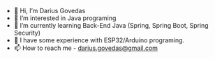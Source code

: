 - 👋 Hi, I’m Darius Govedas
- 👀 I’m interested in Java programing
- 🌱 I’m currently learning Back-End Java (Spring, Spring Boot, Spring Security)
- 🌱 I have some experience with ESP32/Arduino programing.
- 📫 How to reach me - darius.govedas@gmail.com

<!---
dariusG82/dariusG82 is a ✨ special ✨ repository because its `README.md` (this file) appears on your GitHub profile.
You can click the Preview link to take a look at your changes.
--->
